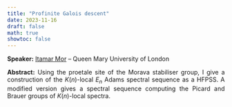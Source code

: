 ```yaml
---
title: "Profinite Galois descent"
date: 2023-11-16
draft: false
math: true
showtoc: false
---
```


**Speaker:** [Itamar Mor](https://webspace.maths.qmul.ac.uk/i.a.mor/) – Queen Mary University of London

**Abstract:** Using the proetale site of the Morava stabiliser group, I give a construction of the $K(n)$-local $E_n$ Adams spectral sequence as a HFPSS. A modified version gives a spectral sequence computing the Picard and Brauer groups of $K(n)$-local spectra.



<style>body {text-align: justify}</style>
